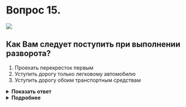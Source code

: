 # Вопрос 15.

![](https://s.drom.ru/i24227/pdd/tickets/2016/1542608301.jpg)

## Как Вам следует поступить при выполнении разворота?

1. Проехать перекресток первым
2. Уступить дорогу только легковому автомобилю
3. Уступить дорогу обоим транспортным средствам

<details>
<summary><b>Показать ответ</b></summary>
Правильный ответ: 2
</details>
<details>
<summary><b>Подробнее</b></summary>
Перекрёсток неравнозначный. Транспортные средства, находящиеся на главной дороге, имеют преимущество. При повороте налево и развороте Вы уступаете дорогу транспортным средствам, движущимся прямо со встречного направления. В данной ситуации уступаете дорогу только легковому автомобилю.
(Пункты 13.9, 13.12 ПДД)
</details>